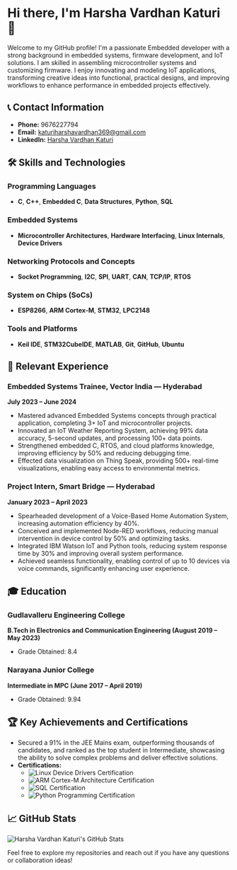 # Hi there, I'm Harsha Vardhan Katuri 👋

Welcome to my GitHub profile! I'm a passionate Embedded developer with a strong background in embedded systems, firmware development, and IoT solutions. I am skilled in assembling microcontroller systems and customizing firmware. I enjoy innovating and modeling IoT applications, transforming creative ideas into functional, practical designs, and improving workflows to enhance performance in embedded projects effectively.

## 📞 Contact Information
- **Phone:** 9676227794
- **Email:** [katuriharshavardhan369@gmail.com](mailto:katuriharshavardhan369@gmail.com)
- **LinkedIn:** [Harsha Vardhan Katuri](https://www.linkedin.com/in/harsha-vardhan-katuri-772166256/)

## 🛠️ Skills and Technologies

### Programming Languages
- **C**, **C++**, **Embedded C**, **Data Structures**, **Python**, **SQL**

### Embedded Systems
- **Microcontroller Architectures**, **Hardware Interfacing**, **Linux Internals**, **Device Drivers**

### Networking Protocols and Concepts
- **Socket Programming**, **I2C**, **SPI**, **UART**, **CAN**, **TCP/IP**, **RTOS**

### System on Chips (SoCs)
- **ESP8266**, **ARM Cortex-M**, **STM32**, **LPC2148**

### Tools and Platforms
- **Keil IDE**, **STM32CubeIDE**, **MATLAB**, **Git**, **GitHub**, **Ubuntu**

## 💼 Relevant Experience

### Embedded Systems Trainee, Vector India — Hyderabad
**July 2023 – June 2024**

- Mastered advanced Embedded Systems concepts through practical application, completing 3+ IoT and microcontroller projects.
- Innovated an IoT Weather Reporting System, achieving 99% data accuracy, 5-second updates, and processing 100+ data points.
- Strengthened embedded C, RTOS, and cloud platforms knowledge, improving efficiency by 50% and reducing debugging time.
- Effected data visualization on Thing Speak, providing 500+ real-time visualizations, enabling easy access to environmental metrics.

### Project Intern, Smart Bridge — Hyderabad
**January 2023 – April 2023**

- Spearheaded development of a Voice-Based Home Automation System, increasing automation efficiency by 40%.
- Conceived and implemented Node-RED workflows, reducing manual intervention in device control by 50% and optimizing tasks.
- Integrated IBM Watson IoT and Python tools, reducing system response time by 30% and improving overall system performance.
- Achieved seamless functionality, enabling control of up to 10 devices via voice commands, significantly enhancing user experience.

## 🎓 Education

### Gudlavalleru Engineering College
**B.Tech in Electronics and Communication Engineering (August 2019 – May 2023)**
- Grade Obtained: 8.4

### Narayana Junior College
**Intermediate in MPC (June 2017 – April 2019)**
- Grade Obtained: 9.94

## 🏆 Key Achievements and Certifications

- Secured a 91% in the JEE Mains exam, outperforming thousands of candidates, and ranked as the top student in Intermediate, showcasing the ability to solve complex problems and deliver effective solutions.
- **Certifications:**
  - ![Linux Device Drivers Certification](https://engineers.inpyjama.com/learn/certificate/10217518-196174)
  - ![ARM Cortex-M Architecture Certification](https://engineers.inpyjama.com/learn/certificate/10217518-195277)
  - ![SQL Certification](https://courses.cognitiveclass.ai/certificates/2d803d1a3e374146b6a579b791c04fe0)
  - ![Python Programming Certification](https://courses.cognitiveclass.ai/certificates/ff744a4f960545bab835641ae193310f)

## 📈 GitHub Stats
![Harsha Vardhan Katuri's GitHub Stats](https://github-readme-stats.vercel.app/api?username=Harsha-vardhan-katuri&show_icons=true&theme=radical)

Feel free to explore my repositories and reach out if you have any questions or collaboration ideas!
